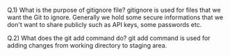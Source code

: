 Q.1)  What is the purpose of gitignore file?
gitignore is used for files that we want the Git to ignore.
Generally we hold some secure informations that we don't want
to share publicly such as API keys, some passwords etc.

Q.2) What does the git add command do?
git add command is used for adding changes from working directory to staging area.
